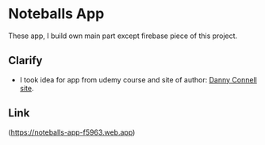 # Noteballs App

These app, I build own main part except firebase piece of this project.

## Сlarify

- I took idea for app from udemy course and site of author: [Danny Connell site](https://www.dconnell.co.uk/#/).

## Link

(https://noteballs-app-f5963.web.app)
